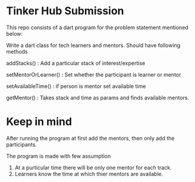 # Tinker Hub Submission

This repo consists of a dart program for the problem statement mentioned below:

Write a dart class for tech learners and mentors. Should have following methods

addStacks() : Add a particular stack of interest/expertise

setMentorOrLearner() : Set whether the participant is learner or mentor

setAvailableTime() : if person is mentor set available time

getMentor() : Takes stack and time as params and finds available mentors. 


# Keep in mind

After running the program at first add the mentors, then only add the participants.

The program is made with few assumption

1. At a purticular time there will be only one mentor for each track.
2. Learners know the time at which thier mentors are available.